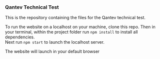 ### Qantev Technical Test

This is the repository containing the files for the Qantev technical test.   


To run the website on a localhost on your machine, clone this repo.
Then in your terminal, within the project folder run `npm install` to install all dependencies.     
Next run `npm start` to launch the localhost server.

The website will launch in your default browser
